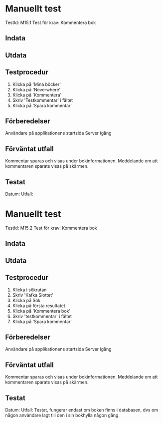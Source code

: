 # Manuellt test 
TestId: M15.1
Test för krav: Kommentera bok

## Indata


## Utdata


## Testprocedur
1. Klicka på 'Mina böcker'
2. Klicka på 'Neverwhere'
3. Klicka på 'Kommentera'
4. Skriv 'Testkommentar' i fältet
5. Klicka på 'Spara kommentar'

## Förberedelser
Användare på applikationens startsida
Server igång

## Förväntat utfall
Kommentar sparas och visas under bokinformationen. Meddelande om att kommentaren sparats visas på skärmen. 

## Testat
Datum: 
Utfall: 

# Manuellt test 
TestId: M15.2
Test för krav: Kommentera bok

## Indata


## Utdata


## Testprocedur
1. Klicka i sökrutan
2. Skriv 'Kafka Slottet'
3. Klicka på Sök
4. Klicka på första resultatet
5. Klicka på 'Kommentera bok'
6. Skriv 'testkommentar' i fältet
7. Klicka på 'Spara kommentar'

## Förberedelser
Användare på applikationens startsida
Server igång

## Förväntat utfall
Kommentar sparas och visas under bokinformationen. Meddelande om att kommentaren sparats visas på skärmen.

## Testat
Datum: 
Utfall: Testat, fungerar endast om boken finns i databasen, dvs om någon användare lagt till den i sin bokhylla någon gång. 